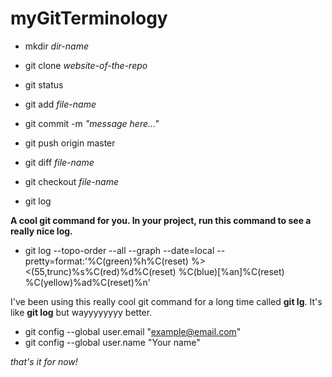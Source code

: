 # myGitTerminology

* mkdir *dir-name*
* git clone *website-of-the-repo*
* git status

* git add *file-name*
* git commit -m *"message here..."*
* git push origin master

* git diff *file-name*
* git checkout *file-name*

* git log

**A cool git command for you.
In your project, run this command to see a really nice log.**

* git log --topo-order --all --graph --date=local --pretty=format:'%C(green)%h%C(reset) %><(55,trunc)%s%C(red)%d%C(reset) %C(blue)[%an]%C(reset) %C(yellow)%ad%C(reset)%n'

I've been using this really cool git command for a long time called **git lg**. It's like **git log** but wayyyyyyyy better.


* git config --global user.email "example@email.com"
* git config --global user.name "Your name"


*that's it for now!*

